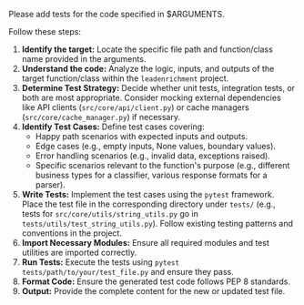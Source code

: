 Please add tests for the code specified in $ARGUMENTS.

Follow these steps:

1.  **Identify the target:** Locate the specific file path and function/class name provided in the arguments.
2.  **Understand the code:** Analyze the logic, inputs, and outputs of the target function/class within the `leadenrichment` project.
3.  **Determine Test Strategy:** Decide whether unit tests, integration tests, or both are most appropriate. Consider mocking external dependencies like API clients (`src/core/api/client.py`) or cache managers (`src/core/cache_manager.py`) if necessary.
4.  **Identify Test Cases:** Define test cases covering:
    *   Happy path scenarios with expected inputs and outputs.
    *   Edge cases (e.g., empty inputs, None values, boundary values).
    *   Error handling scenarios (e.g., invalid data, exceptions raised).
    *   Specific scenarios relevant to the function's purpose (e.g., different business types for a classifier, various response formats for a parser).
5.  **Write Tests:** Implement the test cases using the `pytest` framework. Place the test file in the corresponding directory under `tests/` (e.g., tests for `src/core/utils/string_utils.py` go in `tests/utils/test_string_utils.py`). Follow existing testing patterns and conventions in the project.
6.  **Import Necessary Modules:** Ensure all required modules and test utilities are imported correctly.
7.  **Run Tests:** Execute the tests using `pytest tests/path/to/your/test_file.py` and ensure they pass.
8.  **Format Code:** Ensure the generated test code follows PEP 8 standards.
9.  **Output:** Provide the complete content for the new or updated test file.